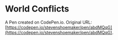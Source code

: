 # World Conflicts

A Pen created on CodePen.io. Original URL: [https://codepen.io/stevenshoemaker/pen/abdMQqG](https://codepen.io/stevenshoemaker/pen/abdMQqG).



